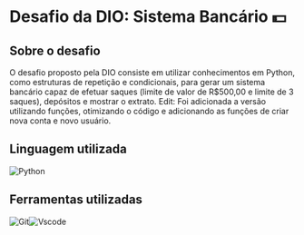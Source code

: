 # Desafio da DIO: Sistema Bancário 💵

## Sobre o desafio

O desafio proposto pela DIO consiste em utilizar conhecimentos em Python, como estruturas de repetição e condicionais, para gerar um sistema bancário capaz de efetuar saques (limite de valor de R$500,00 e limite de 3 saques), depósitos e mostrar o extrato.
Edit: Foi adicionada a versão utilizando funções, otimizando o código e adicionando as funções de criar nova conta e novo usuário.

## Linguagem utilizada
![Python](https://img.shields.io/badge/python-3670A0?style=for-the-badge&logo=python&logoColor=ffdd54)

## Ferramentas utilizadas

![Git](https://img.shields.io/badge/GIT-E44C30?style=for-the-badge&logo=git&logoColor=white)![Vscode](https://img.shields.io/badge/Vscode-007ACC?style=for-the-badge&logo=visual-studio-code&logoColor=white)
